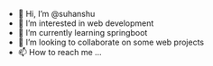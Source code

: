 - 👋 Hi, I’m @suhanshu
- 👀 I’m interested in web development
- 🌱 I’m currently learning springboot
- 💞️ I’m looking to collaborate on some web projects
- 📫 How to reach me ...

<!---
suhanshu/suhanshu is a ✨ special ✨ repository because its `README.md` (this file) appears on your GitHub profile.
You can click the Preview link to take a look at your changes.
--->
